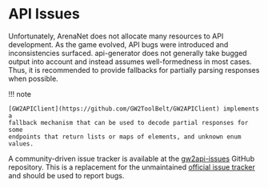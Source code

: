 # API Issues

Unfortunately, ArenaNet does not allocate many resources to API development. As
the game evolved, API bugs were introduced and inconsistencies surfaced.
api-generator does not generally take bugged output into account and instead
assumes well-formedness in most cases. Thus, it is recommended to provide
fallbacks for partially parsing responses when possible.

!!! note

    [GW2APIClient](https://github.com/GW2ToolBelt/GW2APIClient) implements a
    fallback mechanism that can be used to decode partial responses for some
    endpoints that return lists or maps of elements, and unknown enum values.

A community-driven issue tracker is available at the [gw2api-issues](https://github.com/gw2-api/issues)
GitHub repository. This is a replacement for the unmaintained [official issue tracker](https://github.com/arenanet/api-cdi)
and should be used to report bugs.